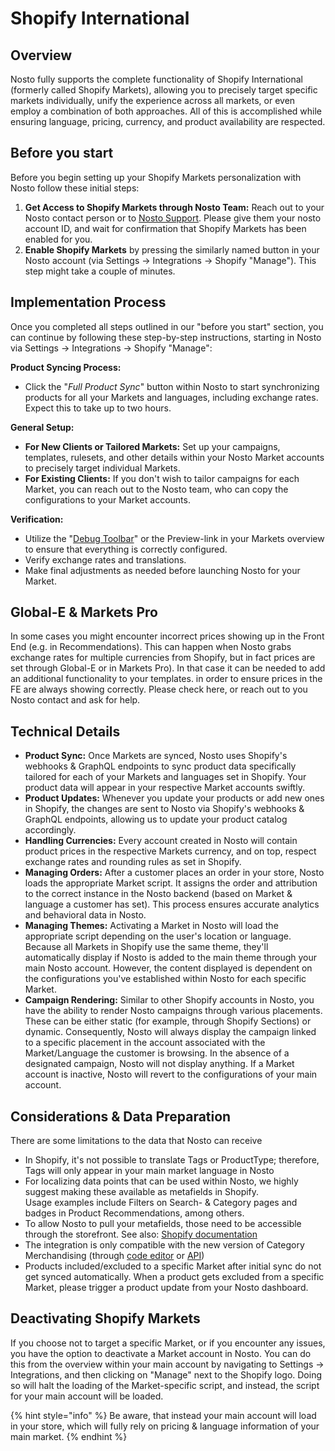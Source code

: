 # Shopify International

## **Overview**

Nosto fully supports the complete functionality of Shopify International (formerly called Shopify Markets), allowing you to precisely target specific markets individually, unify the experience across all markets, or even employ a combination of both approaches. All of this is accomplished while ensuring language, pricing, currency, and product availability are respected.

## Before you start

Before you begin setting up your Shopify Markets personalization with Nosto follow these initial steps:&#x20;

1. **Get Access to Shopify Markets through Nosto Team:** Reach out to your Nosto contact person or to [Nosto Support](mailto:support@nosto.com). Please give them your nosto account ID, and wait for confirmation that Shopify Markets has been enabled for you.
2. **Enable Shopify Markets** by pressing the similarly named button in your Nosto account (via Settings -> Integrations -> Shopify "Manage"). This step might take a couple of minutes.&#x20;

## Implementation Process

Once you completed all steps outlined in our "before you start" section, you can continue by following these step-by-step instructions, starting in Nosto via Settings -> Integrations -> Shopify "Manage":

**Product Syncing Process:**

* Click the "_Full Product Sync_" button within Nosto to start synchronizing products for all your Markets and languages, including exchange rates. Expect this to take up to two hours.

**General Setup:**

* **For New Clients or Tailored Markets:** Set up your campaigns, templates, rulesets, and other details within your Nosto Market accounts to precisely target individual Markets.
* **For Existing Clients:** If you don't wish to tailor campaigns for each Market, you can reach out to the Nosto team, who can copy the configurations to your Market accounts.

**Verification:**&#x20;

* Utilize the "[Debug Toolbar](https://help.nosto.com/en/articles/1441625-how-to-use-the-nosto-debug-toolbar)" or the Preview-link in your Markets overview to ensure that everything is correctly configured.
* Verify exchange rates and translations.
* Make final adjustments as needed before launching Nosto for your Market.

## Global-E & Markets Pro

In some cases you might encounter incorrect prices showing up in the Front End (e.g. in Recommendations). This can happen when Nosto grabs exchange rates for multiple currencies from Shopify, but in fact prices are set through Global-E or in Markets Pro). In that case it can be needed to add an additional functionality to your templates. in order to ensure prices in the FE are always showing correctly. Please check here, or reach out to you Nosto contact and ask for help.&#x20;

## Technical Details

* **Product Sync:** Once Markets are synced, Nosto uses Shopify's webhooks & GraphQL endpoints to sync product data specifically tailored for each of your Markets and languages set in Shopify. Your product data will appear in your respective Market accounts swiftly.
* **Product Updates:** Whenever you update your products or add new ones in Shopify, the changes are sent to Nosto via Shopify's webhooks & GraphQL endpoints, allowing us to update your product catalog accordingly.
* **Handling Currencies:** Every account created in Nosto will contain product prices in the respective Markets currency, and on top, respect exchange rates and rounding rules as set in Shopify.
* **Managing Orders:** After a customer places an order in your store, Nosto loads the appropriate Market script. It assigns the order and attribution to the correct instance in the Nosto backend (based on Market & language a customer has set). This process ensures accurate analytics and behavioral data in Nosto.
* **Managing Themes:** Activating a Market in Nosto will load the appropriate script depending on the user's location or language. Because all Markets in Shopify use the same theme, they'll automatically display if Nosto is added to the main theme through your main Nosto account. However, the content displayed is dependent on the configurations you've established within Nosto for each specific Market.
* **Campaign Rendering:** Similar to other Shopify accounts in Nosto, you have the ability to render Nosto campaigns through various placements. These can be either static (for example, through Shopify Sections) or dynamic. Consequently, Nosto will always display the campaign linked to a specific placement in the account associated with the Market/Language the customer is browsing. In the absence of a designated campaign, Nosto will not display anything. If a Market account is inactive, Nosto will revert to the configurations of your main account.

## Considerations & Data Preparation

There are some limitations to the data that Nosto can receive

* In Shopify, it's not possible to translate Tags or ProductType; therefore, Tags will only appear in your main market language in Nosto
* For localizing data points that can be used within Nosto, we highly suggest making these available as metafields in Shopify. \
  Usage examples include Filters on Search- & Category pages and badges in Product Recommendations, among others.
* To allow Nosto to pull your metafields, those need to be accessible through the storefront. See also: [Shopify documentation](https://help.shopify.com/en/manual/custom-data/access-options)
* The integration is only compatible with the new version of Category Merchandising (through [code editor](https://docs.nosto.com/techdocs/implementing-nosto/implement-search/implement-search-using-code-editor/implementing-category-pages) or [API](https://docs.nosto.com/techdocs/implementing-nosto/implement-search/implement-search-using-api/implementing-category-pages))
* Products included/excluded to a specific Market after initial sync do not get synced automatically. When a product gets excluded from a specific Market, please trigger a product update from your Nosto dashboard.

## Deactivating Shopify Markets

If you choose not to target a specific Market, or if you encounter any issues, you have the option to deactivate a Market account in Nosto. You can do this from the overview within your main account by navigating to Settings -> Integrations, and then clicking on "Manage" next to the Shopify logo. Doing so will halt the loading of the Market-specific script, and instead, the script for your main account will be loaded.

{% hint style="info" %}
Be aware, that instead your main account will load in your store, which will fully rely on pricing & language information of your main market.
{% endhint %}

